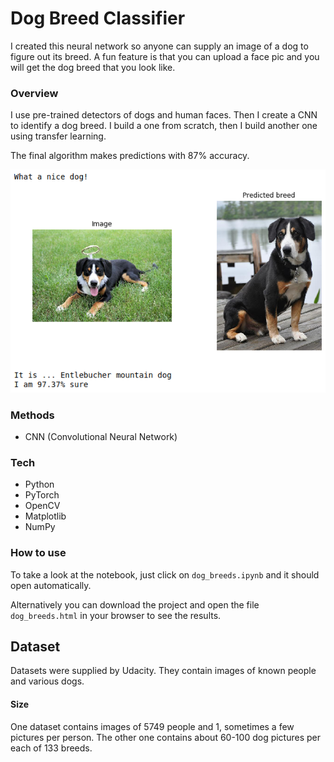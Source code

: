# Dog Breed Classifier

I created this neural network so anyone can supply an image of a dog to figure out its breed. A fun feature is that you can upload a face pic and you will get the dog breed that you look like.

### Overview

I use pre-trained detectors of dogs and human faces. Then I create a CNN to identify a dog breed. I build a one from scratch, then I build another one using transfer learning.

The final algorithm makes predictions with 87% accuracy.

<img src="images/Prediction.png">

### Methods

* CNN (Convolutional Neural Network)

### Tech

* Python
* PyTorch
* OpenCV
* Matplotlib
* NumPy

### How to use

To take a look at the notebook, just click on `dog_breeds.ipynb` and it should open automatically.

Alternatively you can download the project and open the file `dog_breeds.html` in your browser to see the results.

## Dataset

Datasets were supplied by Udacity. They contain images of known people and various dogs.

#### Size

One dataset contains images of 5749 people and 1, sometimes a few pictures per person.
The other one contains about 60-100 dog pictures per each of 133 breeds.
